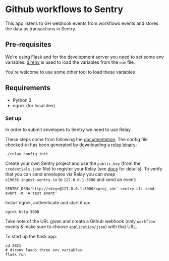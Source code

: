 # Github workflows to Sentry

This app listens to GH webhook events from workflows events and stores the data as
transactions in Sentry.

## Pre-requisites

We're using Flask and for the development server you need to set some env variables. [direnv](https://github.com/direnv/direnv) is used to load the variables from the `env` file.

You're welcome to use some other tool to load these variables

## Requirements

- Python 3
- ngrok (for local dev)

### Set up

In order to submit envelopes to Sentry we need to use Relay.

These steps come from following the [documentation](https://docs.sentry.io/product/relay/getting-started/). The config file checked-in has been generated by downloading a [relay binary](https://github.com/getsentry/relay/releases):

```shell
./relay config init
```

Create your own Sentry project and use the `public_key` (from the `credentials.json` file) to register your Relay (see [docs](https://docs.sentry.io/product/relay/getting-started/#registering-relay-with-sentry) for details).
To verify that you can send envelopes via Relay you can swap `o19635.ingest.sentry.io` to `127.0.0.1:3000` and send an event:

```shell
SENTRY_DSN='http://<key>@127.0.0.1:3000/<proj_id>' sentry-cli send-event -m 'A test event'
```

Install ngrok, authenticate and start it up:

```shell
ngrok http 5000
```

Take note of the URL given and create a Github webhook (only `workflow` events & make sure to choose `application/json`) with that URL.

To start up the flask app:

```shell
cd 2021
# direnv loads three env variables
flask run
```
